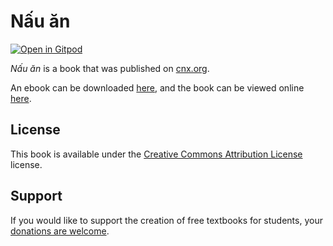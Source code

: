 # Nấu ăn

[![Open in Gitpod](https://gitpod.io/button/open-in-gitpod.svg)](https://gitpod.io/from-referrer/)

_Nấu ăn_ is a book that was published on [cnx.org](https://cnx.org/).

An ebook can be downloaded [here](https://github.com/cnx-user-books/cnxbook-nau-an/releases/latest), and the book can be viewed online [here](https://github.com/cnx-user-books/cnxbook-nau-an/releases/latest).

## License
This book is available under the [Creative Commons Attribution License](./LICENSE) license.

## Support
If you would like to support the creation of free textbooks for students, your [donations are welcome](https://riceconnect.rice.edu/donation/support-openstax-banner).
